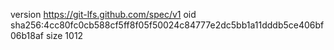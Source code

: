 version https://git-lfs.github.com/spec/v1
oid sha256:4cc80fc0cb588cf5ff8f05f50024c84777e2dc5bb1a11dddb5ce406bf06b18af
size 1012
